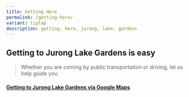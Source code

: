 ```yaml
---
title: Getting Here
permalink: /getting-here/
variant: tiptap
description: getting, here, jurong, lake, gardens
---
```

<h2>Getting to <strong>Jurong Lake Gardens</strong> is easy</h2>
<blockquote>
<p>Whether you are coming by public transportation or driving, let us help
guide you.</p>
</blockquote>
<h4><a href="https://maps.app.goo.gl/p2csYzbVrnukaTTi8" rel="noopener nofollow" target="_blank">Getting to Jurong Lake Gardens via Google Maps</a></h4>
<p></p>
<p></p>